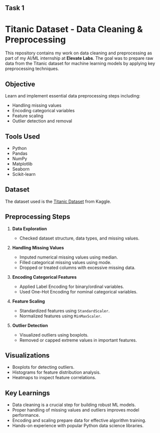 ## Task 1 
# Titanic Dataset - Data Cleaning & Preprocessing

This repository contains my work on data cleaning and preprocessing as part of my AI/ML internship at **Elevate Labs**. The goal was to prepare raw data from the Titanic dataset for machine learning models by applying key preprocessing techniques.

## Objective
Learn and implement essential data preprocessing steps including:
- Handling missing values
- Encoding categorical variables
- Feature scaling
- Outlier detection and removal

## Tools Used
- Python
- Pandas
- NumPy
- Matplotlib
- Seaborn
- Scikit-learn

## Dataset
The dataset used is the [Titanic Dataset](https://www.kaggle.com/datasets/yasserh/titanic-dataset) from Kaggle.

## Preprocessing Steps

1. **Data Exploration**
   - Checked dataset structure, data types, and missing values.

2. **Handling Missing Values**
   - Imputed numerical missing values using median.
   - Filled categorical missing values using mode.
   - Dropped or treated columns with excessive missing data.

3. **Encoding Categorical Features**
   - Applied Label Encoding for binary/ordinal variables.
   - Used One-Hot Encoding for nominal categorical variables.

4. **Feature Scaling**
   - Standardized features using `StandardScaler`.
   - Normalized features using `MinMaxScaler`.

5. **Outlier Detection**
   - Visualized outliers using boxplots.
   - Removed or capped extreme values in important features.

## Visualizations
- Boxplots for detecting outliers.
- Histograms for feature distribution analysis.
- Heatmaps to inspect feature correlations.

## Key Learnings
- Data cleaning is a crucial step for building robust ML models.
- Proper handling of missing values and outliers improves model performance.
- Encoding and scaling prepare data for effective algorithm training.
- Hands-on experience with popular Python data science libraries.

